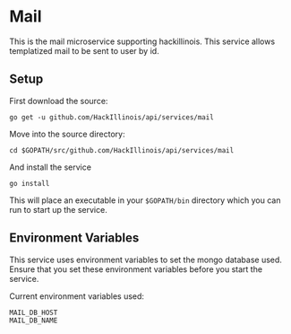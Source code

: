 Mail
====

This is the mail microservice supporting hackillinois. This service allows templatized mail to be sent to user by id.

Setup
-----

First download the source:
```
go get -u github.com/HackIllinois/api/services/mail
```

Move into the source directory:
```
cd $GOPATH/src/github.com/HackIllinois/api/services/mail
```

And install the service
```
go install
```

This will place an executable in your `$GOPATH/bin` directory which you can run to start up the service.

Environment Variables
---------------------

This service uses environment variables to set the mongo database used. Ensure that you set these environment variables before you start the service.

Current environment variables used:
```
MAIL_DB_HOST
MAIL_DB_NAME
```
